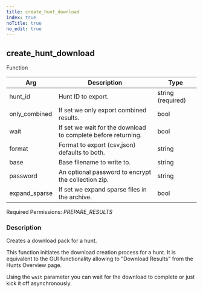 ```yaml
---
title: create_hunt_download
index: true
noTitle: true
no_edit: true
---
```




<div class="vql_item"></div>


## create_hunt_download
<span class='vql_type pull-right page-header'>Function</span>



<div class="vqlargs"></div>

Arg | Description | Type
----|-------------|-----
hunt_id|Hunt ID to export.|string (required)
only_combined|If set we only export combined results.|bool
wait|If set we wait for the download to complete before returning.|bool
format|Format to export (csv,json) defaults to both.|string
base|Base filename to write to.|string
password|An optional password to encrypt the collection zip.|string
expand_sparse|If set we expand sparse files in the archive.|bool

Required Permissions: 
<i class="linkcolour label pull-right label-success">PREPARE_RESULTS</i>

### Description

Creates a download pack for a hunt.

This function initiates the download creation process for a
hunt. It is equivalent to the GUI functionality allowing to
"Download Results" from the Hunts Overview page.

Using the `wait` parameter you can wait for the download to
complete or just kick it off asynchronously.


